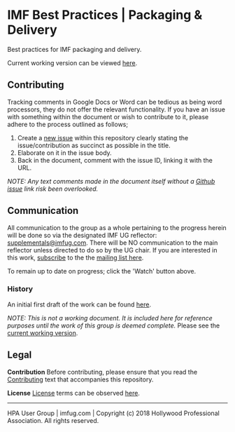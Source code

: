 # IMF  Best Practices | Packaging & Delivery

Best practices for IMF packaging and delivery.

Current working version can be viewed [here](https://docs.google.com/document/d/1g3E-b52SY98tcREANs1Ud-sQsmRbOM-BMYGpV9UgnIQ).

## Contributing
Tracking comments in Google Docs or Word can be tedious as being word processors, they do not offer the relevant functionality.  If you have an issue with something within the document or wish to contribute to it, please adhere to the process outlined as follows;

 1. Create a [new issue](https://github.com/imfug/002-pkg-and-delivery/issues) within this repository clearly stating the
    issue/contribution as succinct as possible in the title.
 2. Elaborate on it in the issue body.
 3. Back in the document, comment with the issue ID, linking it with the URL.

*NOTE: Any text comments made in the document itself without a [Github issue](https://github.com/imfug/002-pkg-and-delivery/issues) link risk been overlooked.*

## Communication
All communication to the group as a whole pertaining to the progress herein will be done so via the designated IMF UG reflector: [supplementals@imfug.com](mailto:supplementals@imfug.com).
There will be NO communication to the main reflector unless directed to do so by the UG chair. If you are interested in this work, [subscribe](http://imfug.com/mailman/listinfo/supplementals) to the the [mailing list here](http://imfug.com/mailman/listinfo/supplementals).

To remain up to date on progress; click the 'Watch' button above.

### History
 An initial first draft of the work can be found [here](https://docs.google.com/document/d/1E8-UBbfR2ik6CLypxbRf-RfB934RvflX4OYEN6W404E).

*NOTE: This is not a working document. It is included here for reference purposes until the work of this group is deemed complete.* Please see the [current working version](https://docs.google.com/document/d/1g3E-b52SY98tcREANs1Ud-sQsmRbOM-BMYGpV9UgnIQ).

## Legal

**Contribution**
Before contributing, please ensure that you read the [Contributing](https://github.com/imfug/002-pkg-and-delivery/blob/master/CONTRIBUTING.txt) text that accompanies this repository.

**License**
[License](https://github.com/imfug/002-pkg-and-delivery/blob/master/LICENSE.txt) terms can be observed [here](https://github.com/imfug/002-pkg-and-delivery/blob/master/LICENSE.txt).

___
 HPA User Group | imfug.com  | Copyright (c) 2018 Hollywood Professional Association. All rights reserved.
